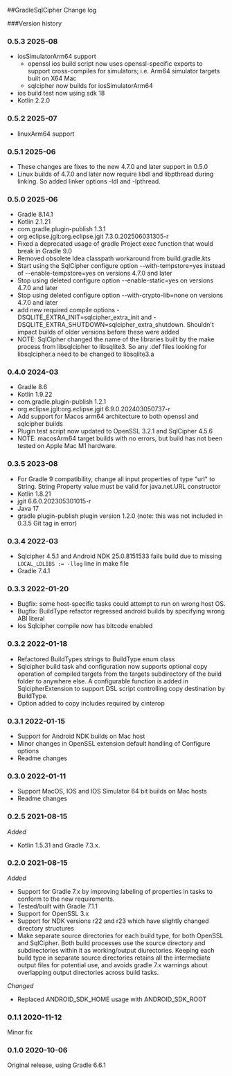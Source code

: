 ##GradleSqlCipher Change log

###Version history

### 0.5.3 2025-08

- iosSimulatorArm64 support
  - openssl ios build script now uses openssl-specific exports to support cross-compiles for simulators; i.e. Arm64 simulator targets built on X64 Mac
  - sqlcipher now builds for iosSimulatorArm64
- ios build test now using sdk 18
- Kotlin 2.2.0

### 0.5.2 2025-07

- linuxArm64 support

### 0.5.1 2025-06
- These changes are fixes to the new 4.7.0 and later support in 0.5.0
- Linux builds of 4.7.0 and later now require libdl and libpthread during linking. So added linker options -ldl and -lpthread.

### 0.5.0 2025-06
- Gradle 8.14.1
- Kotlin 2.1.21
- com.gradle.plugin-publish 1.3.1
- org.eclipse.jgit:org.eclipse.jgit 7.3.0.202506031305-r
- Fixed a deprecated usage of gradle Project exec function that would break in Gradle 9.0
- Removed obsolete Idea classpath workaround from build.gradle.kts
- Start using the SqlCipher configure option --with-tempstore=yes instead of --enable-tempstore=yes on versions 4.7.0 and later
- Stop using deleted configure option --enable-static=yes on versions 4.7.0 and later
- Stop using deleted configure option --with-crypto-lib=none on versions 4.7.0 and later
- add new required compile options -DSQLITE_EXTRA_INIT=sqlcipher_extra_init and -DSQLITE_EXTRA_SHUTDOWN=sqlcipher_extra_shutdown. Shouldn't impact builds of older versions before these were added
- NOTE: SqlCipher changed the name of the libraries built by the make process from libsqlcipher to libsqlite3. So any .def files looking for libsqlcipher.a need to be changed to libsqlite3.a

### 0.4.0 2024-03

- Gradle 8.6
- Kotlin 1.9.22
- com.gradle.plugin-publish 1.2.1
- org.eclipse.jgit:org.eclipse.jgit 6.9.0.202403050737-r
- Add support for Macos arm64 architecture to both openssl and sqlcipher builds
- Plugin test script now updated to OpenSSL 3.2.1 and SqlCipher 4.5.6
- NOTE: macosArm64 target builds with no errors, but build has not been tested on Apple Mac M1 hardware.

### 0.3.5 2023-08

- For Gradle 9 compatibility, change all input properties of type "url" to String. String Property value must be valid for java.net.URL constructor
- Kotlin 1.8.21
- jgit 6.6.0.202305301015-r
- Java 17
- gradle plugin-publish plugin version 1.2.0 (note: this was not included in 0.3.5 Git tag in error)

### 0.3.4 2022-03

- Sqlcipher 4.5.1 and Android NDK 25.0.8151533 fails build due to missing `LOCAL_LDLIBS := -llog` line in make file
- Gradle 7.4.1

### 0.3.3 2022-01-20

- Bugfix: some host-specific tasks could attempt to run on wrong host OS.
- Bugfix: BuildType refactor regressed android builds by specifying wrong ABI literal
- Ios Sqlcipher compile now has bitcode enabled

### 0.3.2 2022-01-18

- Refactored BuildTypes strings to BuildType enum class
- Sqlcipher build task ahd configuration now supports optional copy operation of compiled targets from the targets subdirectory of the build folder to anywhere else. A configurable function is added in SqlcipherExtension to support DSL script controlling copy destination by BuildType.
- Option added to copy includes required by cinterop

### 0.3.1 2022-01-15

- Support for Android NDK builds on Mac host
- Minor changes in OpenSSL extension default handling of Configure options
- Readme changes

### 0.3.0 2022-01-11

- Support MacOS, IOS and IOS Simulator 64 bit builds on Mac hosts
- Readme changes

### 0.2.5 2021-08-15
*Added*

- Kotlin 1.5.31 and Gradle 7.3.x.

### 0.2.0 2021-08-15
*Added*

- Support for Gradle 7.x by improving labeling of properties in tasks to conform to the new requirements.
- Tested/built with Gradle 7.1.1
- Support for OpenSSL 3.x
- Support for NDK versions r22 and r23 which have slightly changed directory structures
- Make separate source directories for each build type, for both OpenSSL and SqlCipher.  Both build processes use the source directory and subdirectories within it as working/output diurectories. Keeping each build type in separate source directories retains all the intermediate output files for potential use, and avoids gradle 7.x warnings about overlapping output directories across build tasks. 

*Changed*

- Replaced ANDROID_SDK_HOME usage with ANDROID_SDK_ROOT

### 0.1.1 2020-11-12

Minor fix

### 0.1.0 2020-10-06

Original release, using Gradle 6.6.1